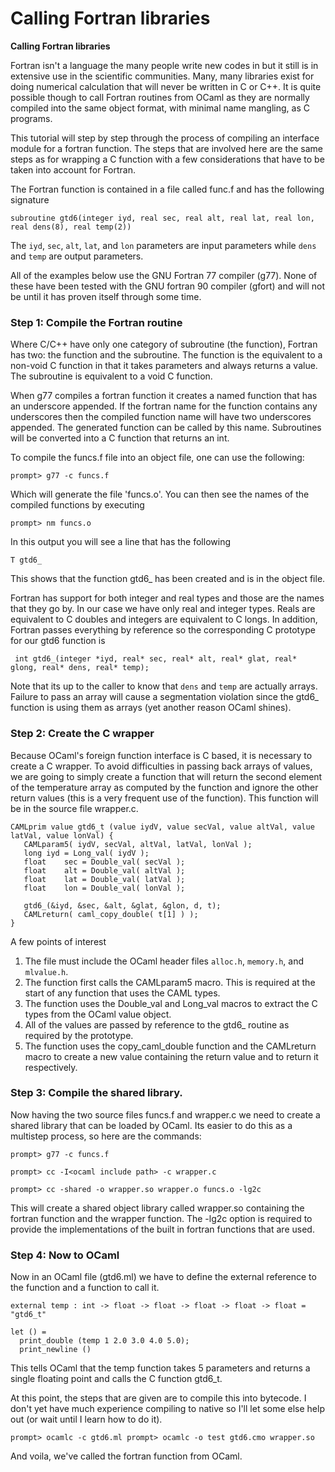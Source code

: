 Calling Fortran libraries
=========================

**Calling Fortran libraries**

Fortran isn't a language the many people write new codes in but it still
is in extensive use in the scientific communities. Many, many libraries
exist for doing numerical calculation that will never be written in C or
C++. It is quite possible though to call Fortran routines from OCaml as
they are normally compiled into the same object format, with minimal
name mangling, as C programs.

This tutorial will step by step through the process of compiling an
interface module for a fortran function. The steps that are involved
here are the same steps as for wrapping a C function with a few
considerations that have to be taken into account for Fortran.

The Fortran function is contained in a file called func.f and has the
following signature

`subroutine gtd6(integer iyd, real sec, real alt, real lat, real lon, real dens(8), real temp(2))`

The `iyd`, `sec`, `alt`, `lat`, and `lon` parameters are input
parameters while `dens` and `temp` are output parameters.

All of the examples below use the GNU Fortran 77 compiler (g77). None of
these have been tested with the GNU fortran 90 compiler (gfort) and will
not be until it has proven itself through some time.

### Step 1: Compile the Fortran routine

Where C/C++ have only one category of subroutine (the function), Fortran
has two: the function and the subroutine. The function is the equivalent
to a non-void C function in that it takes parameters and always returns
a value. The subroutine is equivalent to a void C function.

When g77 compiles a fortran function it creates a named function that
has an underscore appended. If the fortran name for the function
contains any underscores then the compiled function name will have two
underscores appended. The generated function can be called by this name.
Subroutines will be converted into a C function that returns an int.

To compile the funcs.f file into an object file, one can use the
following:

`prompt> g77 -c funcs.f`

Which will generate the file 'funcs.o'. You can then see the names of
the compiled functions by executing

`prompt> nm funcs.o`

In this output you will see a line that has the following

` T gtd6_ `

This shows that the function gtd6\_ has been created and is in the
object file.

Fortran has support for both integer and real types and those are the
names that they go by. In our case we have only real and integer types.
Reals are equivalent to C doubles and integers are equivalent to C
longs. In addition, Fortran passes everything by reference so the
corresponding C prototype for our gtd6 function is

` int gtd6_(integer *iyd, real* sec, real* alt, real* glat, real* glong, real* dens, real* temp);`

Note that its up to the caller to know that `dens` and `temp` are
actually arrays. Failure to pass an array will cause a segmentation
violation since the gtd6\_ function is using them as arrays (yet another
reason OCaml shines).

### Step 2: Create the C wrapper

Because OCaml's foreign function interface is C based, it is necessary
to create a C wrapper. To avoid difficulties in passing back arrays of
values, we are going to simply create a function that will return the
second element of the temperature array as computed by the function and
ignore the other return values (this is a very frequent use of the
function). This function will be in the source file wrapper.c.

    CAMLprim value gtd6_t (value iydV, value secVal, value altVal, value latVal, value lonVal) {
       CAMLparam5( iydV, secVal, altVal, latVal, lonVal );
       long iyd = Long_val( iydV );
       float    sec = Double_val( secVal );
       float    alt = Double_val( altVal );
       float    lat = Double_val( latVal );
       float    lon = Double_val( lonVal );

       gtd6_(&iyd, &sec, &alt, &glat, &glon, d, t);
       CAMLreturn( caml_copy_double( t[1] ) );
    }

A few points of interest

1.  The file must include the OCaml header files `alloc.h`, `memory.h`,
    and `mlvalue.h`.
2.  The function first calls the CAMLparam5 macro. This is required at
    the start of any function that uses the CAML types.
3.  The function uses the Double\_val and Long\_val macros to extract
    the C types from the OCaml value object.
4.  All of the values are passed by reference to the gtd6\_ routine as
    required by the prototype.
5.  The function uses the copy\_caml\_double function and the CAMLreturn
    macro to create a new value containing the return value and to
    return it respectively.

### Step 3: Compile the shared library.

Now having the two source files funcs.f and wrapper.c we need to create
a shared library that can be loaded by OCaml. Its easier to do this as a
multistep process, so here are the commands:

`prompt> g77 -c funcs.f`

`prompt> cc -I<ocaml include path> -c wrapper.c `

`prompt> cc -shared -o wrapper.so wrapper.o funcs.o -lg2c`

This will create a shared object library called wrapper.so containing
the fortran function and the wrapper function. The -lg2c option is
required to provide the implementations of the built in fortran
functions that are used.

### Step 4: Now to OCaml

Now in an OCaml file (gtd6.ml) we have to define the external reference
to the function and a function to call it.

~~~~ {ml:content="ocaml noeval"}
external temp : int -> float -> float -> float -> float -> float = "gtd6_t"

let () =
  print_double (temp 1 2.0 3.0 4.0 5.0);
  print_newline ()
~~~~

This tells OCaml that the temp function takes 5 parameters and returns a
single floating point and calls the C function gtd6\_t.

At this point, the steps that are given are to compile this into
bytecode. I don't yet have much experience compiling to native so I'll
let some else help out (or wait until I learn how to do it).

    prompt> ocamlc -c gtd6.ml prompt> ocamlc -o test gtd6.cmo wrapper.so

And voila, we've called the fortran function from OCaml.
